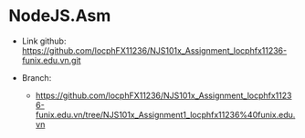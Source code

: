 # NodeJS.Asm

* Link github:
    https://github.com/locphFX11236/NJS101x_Assignment_locphfx11236-funix.edu.vn.git

* Branch:
    + https://github.com/locphFX11236/NJS101x_Assignment_locphfx11236-funix.edu.vn/tree/NJS101x_Assignment1_locphfx11236%40funix.edu.vn
